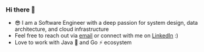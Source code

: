 ### Hi there 👋

- 😎 I am a Software Engineer with a deep passion for system design, data architecture, and cloud infrastructure
- Feel free to reach out via [email](mailto:alfrendos72@gmail.com) or connect with me on [LinkedIn](https://www.linkedin.com/in/alfrendo-silalahi) :)
- Love to work with Java 🍵 and Go ⚡ ecosystem

